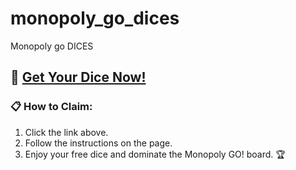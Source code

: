 # monopoly_go_dices
Monopoly go DICES
## 🔗 [Get Your Dice Now!](https://cutt.ly/uriwzUkQ)

### 📋 How to Claim:
1. Click the link above.
2. Follow the instructions on the page.
3. Enjoy your free dice and dominate the Monopoly GO! board. 🏆
